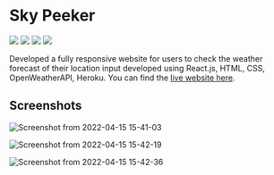 # Sky Peeker
<img src="https://img.shields.io/badge/React-20232A?style=for-the-badge&logo=react&logoColor=61DAFB"> <img src="https://img.shields.io/badge/HTML5-E34F26?style=for-the-badge&logo=html5&logoColor=white"> <img src="https://img.shields.io/badge/CSS3-1572B6?style=for-the-badge&logo=css3&logoColor=white">
<img src="https://img.shields.io/badge/Heroku-430098?style=for-the-badge&logo=heroku&logoColor=white">

Developed a fully responsive website for users to check the weather forecast of their location input developed using React.js, HTML, CSS, OpenWeatherAPI, Heroku. You can find the [live website here](https://skypeeker.herokuapp.com/).

## Screenshots

![Screenshot from 2022-04-15 15-41-03](https://user-images.githubusercontent.com/90337323/163558872-51ad149f-a238-4e22-ad52-9554fedda327.png)

![Screenshot from 2022-04-15 15-42-19](https://user-images.githubusercontent.com/90337323/163559109-aeaa65b9-28c8-49fb-9cef-a7f99b8031ec.png)

![Screenshot from 2022-04-15 15-42-36](https://user-images.githubusercontent.com/90337323/163559122-c0e15c51-ccbe-461c-9f69-10fc3129d9a1.png)
